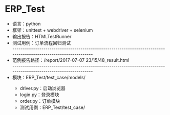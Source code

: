 # ERP_Test
<ul>
<li>语言：python</li>
<li>框架：unittest + webdriver + selenium</li>
<li>输出报告：HTMLTestRunner</li>
<li>测试用例：订单流程回归测试</li>
-----------------------------------------------------------------------------------------------------------------
<li>范例报告路径：/report/2017-07-07 23/15/48_result.html</li>
-----------------------------------------------------------------------------------------------------------------
<li>模块：ERP_Test/test_case/models/</li>
<ul>
    <li>driver.py：启动浏览器</li>
    <li>login.py：登录模块</li>
    <li>order.py：订单模块</li>
</ol>
<li>测试用例：ERP_Test/test_case/</li>
</ul>
